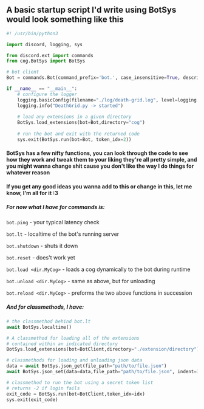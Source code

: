 ## A basic startup script I'd write using BotSys would look something like this

```py
#! /usr/bin/python3

import discord, logging, sys

from discord.ext import commands
from cog.BotSys import BotSys

# bot client
Bot = commands.Bot(command_prefix='bot.', case_insensitive=True, description="A basic bot ready for development")

if __name__ == "__main__":
    # configure the logger
    logging.basicConfig(filename="./log/death-grid.log", level=logging.INFO)
    logging.info("DeathGrid.py -> started")
    
    # load any extensions in a given directory
    BotSys.load_extensions(bot=Bot,directory="cog")
    
    # run the bot and exit with the returned code
    sys.exit(BotSys.run(bot=Bot, token_idx=2))
```

#### BotSys has a few nifty functions, you can look through the code to see how they work and tweak them to your liking they're all pretty simple, and you might wanna change shit cause you don't like the way I do things for whatever reason 
#### If you get any good ideas you wanna add to this or change in this, let me know, I'm all for it :3

##### For now what I have for commands is:

`bot.ping` - your typical latency check

`bot.lt` - localtime of the bot's running server

`bot.shutdown` - shuts it down

`bot.reset` - does't work yet

`bot.load <dir.MyCog>` - loads a cog dynamically to the bot during runtime

`bot.unload <dir.MyCog>` - same as above, but for unloading

`bot.reload <dir.MyCog>` - preforms the two above functions in succession

##### And for classmethods, I have:
````py
# the classmethod behind bot.lt
await BotSys.localtime()

# A classmethod for loading all of the extensions
# contained within an indicated directory
BotSys.load_extensions(bot=BotClient,directory="./extension/directory")

# classmethods for loading and unloading json data
data = await BotSys.json_get(file_path="path/to/file.json")
await BotSys.json_set(data=data,file_path="path/to/file.json", indent=3)

# classmethod to run the bot using a secret token list
# returns -2 if login fails
exit_code = BotSys.run(bot=BotClient,token_idx=idx)
sys.exit(exit_code)
